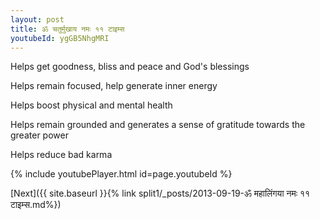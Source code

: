 ```yaml
---
layout: post
title: ॐ चतुर्मुखाय नमः ११ टाइम्स
youtubeId: ygGB5NhgMRI
---
```

 
 
Helps get goodness, bliss and peace and God's blessings
 
Helps remain focused, help generate inner energy 
 
Helps boost physical and mental health 
 
Helps remain grounded and generates a sense of gratitude towards the greater power 
 
Helps reduce bad karma
 
 
 
 


{% include youtubePlayer.html id=page.youtubeId %}
 
[Next]({{ site.baseurl }}{% link  split1/_posts/2013-09-19-ॐ महालिंगया नमः ११ टाइम्स.md%})
 
